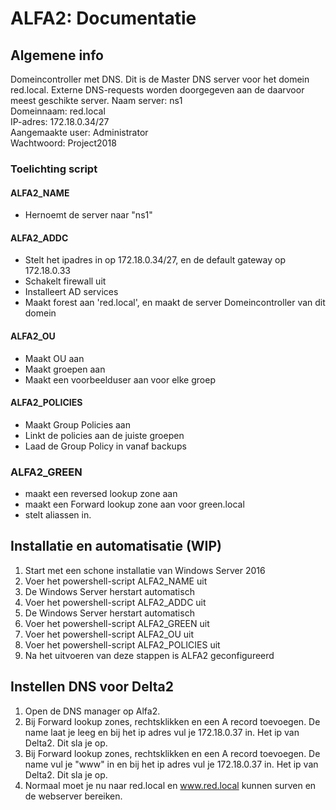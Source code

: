 # ALFA2: Documentatie

## Algemene info

Domeincontroller met DNS. Dit is de Master DNS server voor het domein red.local. Externe DNS-requests worden doorgegeven aan de daarvoor meest geschikte server.
Naam server: ns1  
Domeinnaam: red.local  
IP-adres: 172.18.0.34/27  
Aangemaakte user: Administrator  
Wachtwoord: Project2018  

### Toelichting script

#### ALFA2_NAME
 * Hernoemt de server naar "ns1"

#### ALFA2_ADDC
 * Stelt het ipadres in op 172.18.0.34/27, en de default gateway op 172.18.0.33
 * Schakelt firewall uit
 * Installeert AD services
 * Maakt forest aan 'red.local', en maakt de server Domeincontroller van dit domein

#### ALFA2_OU
 * Maakt OU aan
 * Maakt groepen aan
 * Maakt een voorbeelduser aan voor elke groep

#### ALFA2_POLICIES
 * Maakt Group Policies aan
 * Linkt de policies aan de juiste groepen
 * Laad de Group Policy in vanaf backups

###  ALFA2_GREEN
  * maakt een reversed lookup zone aan
  * maakt een Forward lookup zone aan voor green.local
  * stelt aliassen in.

## Installatie en automatisatie (WIP)
1. Start met een schone installatie van Windows Server 2016
2. Voer het powershell-script ALFA2_NAME uit
3. De Windows Server herstart automatisch
4. Voer het powershell-script ALFA2_ADDC uit
5. De Windows Server herstart automatisch
6. Voer het powershell-script ALFA2_GREEN uit
7. Voer het powershell-script ALFA2_OU uit
8. Voer het powershell-script ALFA2_POLICIES uit
9. Na het uitvoeren van deze stappen is ALFA2 geconfigureerd

## Instellen DNS voor Delta2
1. Open de DNS manager op Alfa2.
2. Bij Forward lookup zones, rechtsklikken en een A record toevoegen. De name laat je leeg en bij het ip adres vul je 172.18.0.37 in. Het ip van Delta2. Dit sla je op.
3. Bij Forward lookup zones, rechtsklikken en een A record toevoegen. De name vul je "www" in en bij het ip adres vul je 172.18.0.37 in. Het ip van Delta2. Dit sla je op.
4. Normaal moet je nu naar red.local en www.red.local kunnen surven en de webserver bereiken.
